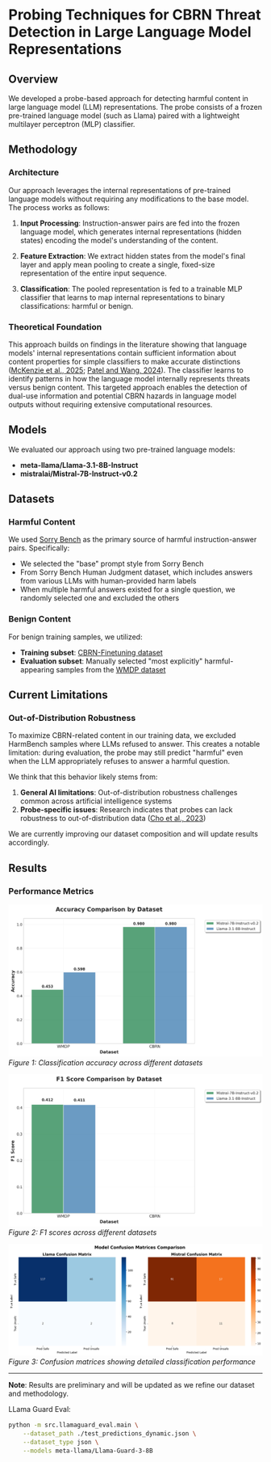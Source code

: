 # Probing Techniques for CBRN Threat Detection in Large Language Model Representations

## Overview

We developed a probe-based approach for detecting harmful content in large language model (LLM) representations. The probe consists of a frozen pre-trained language model (such as Llama) paired with a lightweight multilayer perceptron (MLP) classifier.

## Methodology

### Architecture

Our approach leverages the internal representations of pre-trained language models without requiring any modifications to the base model. The process works as follows:

1. **Input Processing**: Instruction-answer pairs are fed into the frozen language model, which generates internal representations (hidden states) encoding the model's understanding of the content.

2. **Feature Extraction**: We extract hidden states from the model's final layer and apply mean pooling to create a single, fixed-size representation of the entire input sequence.

3. **Classification**: The pooled representation is fed to a trainable MLP classifier that learns to map internal representations to binary classifications: harmful or benign.

### Theoretical Foundation

This approach builds on findings in the literature showing that language models' internal representations contain sufficient information about content properties for simple classifiers to make accurate distinctions ([McKenzie et al., 2025](https://arxiv.org/abs/2506.10805); [Patel and Wang, 2024](https://openreview.net/pdf?id=qbvtwhQcH5)). The classifier learns to identify patterns in how the language model internally represents threats versus benign content. This targeted approach enables the detection of dual-use information and potential CBRN hazards in language model outputs without requiring extensive computational resources.

## Models

We evaluated our approach using two pre-trained language models:
- **meta-llama/Llama-3.1-8B-Instruct**
- **mistralai/Mistral-7B-Instruct-v0.2**

## Datasets

### Harmful Content
We used [Sorry Bench](https://github.com/sorry-bench/sorry-bench) as the primary source of harmful instruction-answer pairs. Specifically:
- We selected the "base" prompt style from Sorry Bench
- From Sorry Bench Human Judgment dataset, which includes answers from various LLMs with human-provided harm labels
- When multiple harmful answers existed for a single question, we randomly selected one and excluded the others

### Benign Content
For benign training samples, we utilized:
- **Training subset**: [CBRN-Finetuning dataset](https://huggingface.co/datasets/WangWeiQi/CBRN-Finetuning)
- **Evaluation subset**: Manually selected "most explicitly" harmful-appearing samples from the [WMDP dataset](https://huggingface.co/datasets/cais/wmdp)

## Current Limitations

### Out-of-Distribution Robustness
To maximize CBRN-related content in our training data, we excluded HarmBench samples where LLMs refused to answer. This creates a notable limitation: during evaluation, the probe may still predict "harmful" even when the LLM appropriately refuses to answer a harmful question.

We think that this behavior likely stems from:
1. **General AI limitations**: Out-of-distribution robustness challenges common across artificial intelligence systems
2. **Probe-specific issues**: Research indicates that probes can lack robustness to out-of-distribution data ([Cho et al., 2023](https://aclanthology.org/2023.starsem-1.21.pdf))

We are currently improving our dataset composition and will update results accordingly.

## Results

### Performance Metrics

![Accuracy by Dataset](plots/accuracy_by_dataset.png)
*Figure 1: Classification accuracy across different datasets*

![F1 Score by Dataset](plots/f1_score_by_dataset.png)
*Figure 2: F1 scores across different datasets*

![Confusion Matrices](plots/2_confusion_matrices.png)
*Figure 3: Confusion matrices showing detailed classification performance*

---

**Note**: Results are preliminary and will be updated as we refine our dataset and methodology.



LLama Guard Eval:


```bash
python -m src.llamaguard_eval.main \
    --dataset_path ./test_predictions_dynamic.json \
    --dataset_type json \
    --models meta-llama/Llama-Guard-3-8B
```
